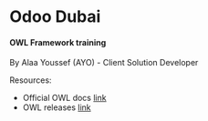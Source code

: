 Odoo Dubai
==========

#### OWL Framework training


By Alaa Youssef (AYO) - Client Solution Developer


Resources:
- Official OWL docs [link](https://github.com/odoo/owl/tree/master/doc)
- OWL releases [link](https://github.com/odoo/owl/releases)
